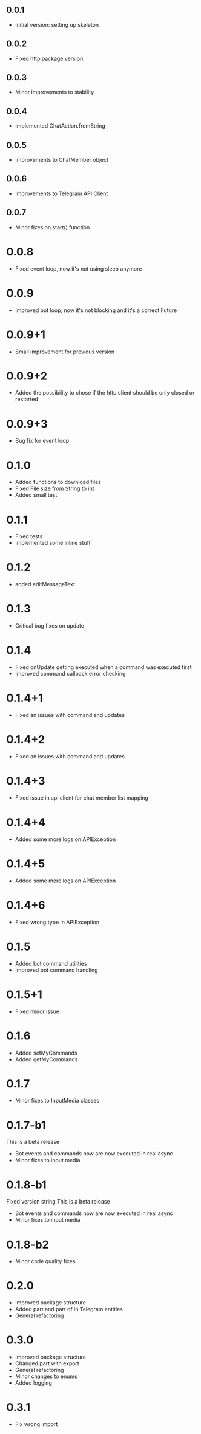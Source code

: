 ## 0.0.1

- Initial version: setting up skeleton

## 0.0.2

- Fixed http package version

## 0.0.3

- Minor improvements to stability

## 0.0.4

- Implemented ChatAction.fromString

## 0.0.5

- Improvements to ChatMember object

## 0.0.6

- Improvements to Telegram API Client

## 0.0.7

- Minor fixes on start() function

# 0.0.8

- Fixed event loop, now it's not using sleep anymore

# 0.0.9

- Improved bot loop, now it's not blocking and it's a correct Future

# 0.0.9+1

- Small improvement for previous version

# 0.0.9+2

- Added the possibility to chose if the http client should be only closed or restarted

# 0.0.9+3

- Bug fix for event loop

# 0.1.0

- Added functions to download files
- Fixed File size from String to int
- Added small test

# 0.1.1

- Fixed tests
- Implemented some inline stuff

# 0.1.2

- added editMessageText

# 0.1.3

- Critical bug fixes on update

# 0.1.4

- Fixed onUpdate getting executed when a command was executed first
- Improved command callback error checking

# 0.1.4+1

- Fixed an issues with command and updates

# 0.1.4+2

- Fixed an issues with command and updates

# 0.1.4+3

- Fixed issue in api client for chat member list mapping

# 0.1.4+4

- Added some more logs on APIException

# 0.1.4+5

- Added some more logs on APIException

# 0.1.4+6

- Fixed wrong type in APIException

# 0.1.5

- Added bot command utilities
- Improved bot command handling

# 0.1.5+1

- Fixed minor issue

# 0.1.6

- Added setMyCommands
- Added getMyCommands

# 0.1.7

- Minor fixes to InputMedia classes

# 0.1.7-b1

This is a beta release
- Bot events and commands now are now executed in real async
- Minor fixes to input media

# 0.1.8-b1

Fixed version string
This is a beta release
- Bot events and commands now are now executed in real async
- Minor fixes to input media

# 0.1.8-b2

- Minor code quality fixes 

# 0.2.0

- Improved package structure
- Added part and part of in Telegram entities
- General refactoring

# 0.3.0

- Improved package structure
- Changed part with export
- General refactoring
- Minor changes to enums
- Added logging

# 0.3.1

- Fix wrong import
